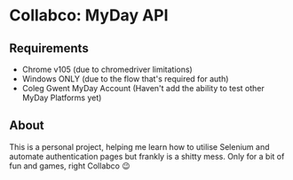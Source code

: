 # Collabco: MyDay API

## Requirements
 - Chrome v105 (due to chromedriver limitations)
 - Windows ONLY (due to the flow that's required for auth)
 - Coleg Gwent MyDay Account (Haven't add the ability to test other MyDay Platforms yet)

## About
This is a personal project, helping me learn how to utilise Selenium and automate authentication pages but frankly is a shitty mess. Only for a bit of fun and games, right Collabco 😉

